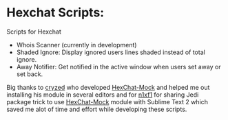 Hexchat Scripts:
================

Scripts for Hexchat
- Whois Scanner (currently in development)
- Shaded Ignore: Display ignored users lines shaded instead of total ignore.
- Away Notifier: Get notified in the active window when users set away or set back.


Big thanks to [cryzed](https://github.com/cryzed) who developed [HexChat-Mock](https://github.com/cryzed/HexChat-Mock) and helped me out installing his module in several editors and for [n1xf1](https://github.com/n1xf1) for sharing Jedi package trick to use [HexChat-Mock](https://github.com/cryzed/HexChat-Mock) module with Sublime Text 2 which saved me alot of time and effort while developing these scripts.
